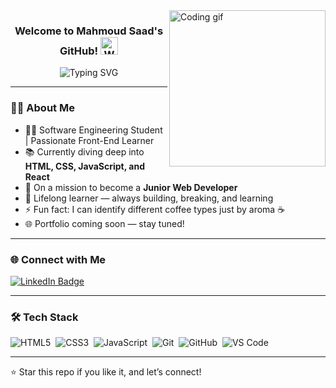 <img align="right" src="https://c.tenor.com/_DOBjnGspYAAAAAM/code-coding.gif" width="250" alt="Coding gif" />

<h3 align="center">
  Welcome to Mahmoud Saad's GitHub!
  <img src="https://media.giphy.com/media/hvRJCLFzcasrR4ia7z/giphy.gif" width="28" alt="Waving hand" />
</h3>

<p align="center">
  <img src="https://readme-typing-svg.herokuapp.com?font=Fira+Code&weight=500&size=22&pause=1000&center=true&vCenter=true&width=500&lines=Front-end+Web+Developer+in+Progress;Building+cool+things+with+code;Always+learning+new+skills" alt="Typing SVG" />
</p>

---

### 👨‍💻 About Me

- 🧑‍💻 Software Engineering Student | Passionate Front-End Learner  
- 📚 Currently diving deep into **HTML, CSS, JavaScript, and React**
- 🎯 On a mission to become a **Junior Web Developer**
- 🧠 Lifelong learner — always building, breaking, and learning
- ⚡ Fun fact: I can identify different coffee types just by aroma ☕  
- 🌐 Portfolio coming soon — stay tuned!

---

### 🌐 Connect with Me

<a href="https://linkedin.com/in/mahmoud-saad-mokhtar" target="_blank">
  <img src="https://img.shields.io/badge/-Mahmoud%20Saad-0077B5?style=for-the-badge&logo=Linkedin&logoColor=white" alt="LinkedIn Badge" />
</a>

---

### 🛠 Tech Stack

![HTML5](https://img.shields.io/badge/-HTML5-05122A?style=flat&logo=html5)&nbsp;
![CSS3](https://img.shields.io/badge/-CSS3-05122A?style=flat&logo=css3)&nbsp;
![JavaScript](https://img.shields.io/badge/-JavaScript-05122A?style=flat&logo=javascript)&nbsp;
![Git](https://img.shields.io/badge/-Git-05122A?style=flat&logo=git)&nbsp;
![GitHub](https://img.shields.io/badge/-GitHub-05122A?style=flat&logo=github)&nbsp;
![VS Code](https://img.shields.io/badge/-VS%20Code-05122A?style=flat&logo=visual-studio-code&logoColor=007ACC)&nbsp;

---

⭐️ Star this repo if you like it, and let’s connect!
